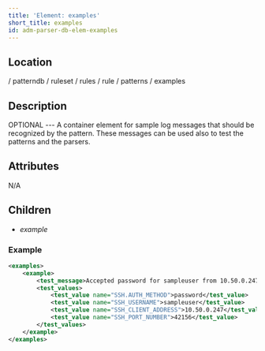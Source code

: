 ```yaml
---
title: 'Element: examples'
short_title: examples
id: adm-parser-db-elem-examples
---
```


## Location

/ patterndb / ruleset / rules / rule / patterns / examples

## Description

OPTIONAL --- A container element for sample log messages that should be
recognized by the pattern. These messages can be used also to test the
patterns and the parsers.

## Attributes

N/A

## Children

- *example*

### Example

```xml
<examples>
    <example>
        <test_message>Accepted password for sampleuser from 10.50.0.247 port 42156 ssh2</test_message>
        <test_values>
            <test_value name="SSH.AUTH_METHOD">password</test_value>
            <test_value name="SSH_USERNAME">sampleuser</test_value>
            <test_value name="SSH_CLIENT_ADDRESS">10.50.0.247</test_value>
            <test_value name="SSH_PORT_NUMBER">42156</test_value>
        </test_values>
    </example>
</examples>
```
